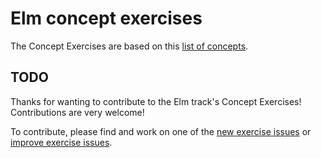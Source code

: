 # Elm concept exercises

The Concept Exercises are based on this [list of concepts][reference-shared].


## TODO

Thanks for wanting to contribute to the Elm track's Concept Exercises! Contributions are very welcome!

To contribute, please find and work on one of the [new exercise issues][issues-new-exercise] or [improve exercise issues][issues-improve-exercise].

[reference-shared]: ../../reference/README.md
[issues-new-exercise]: https://github.com/exercism/v3/issues?q=is%3Aopen+label%3Atrack%2Felm+label%3Atype%2Fnew-exercise+label%3Astatus%2Fhelp-wanted+
[issues-improve-exercise]: https://github.com/exercism/v3/issues?q=is%3Aopen+label%3Atrack%2Felm+label%3Atype%2Fimprove-exercise+label%3Astatus%2Fhelp-wanted+
